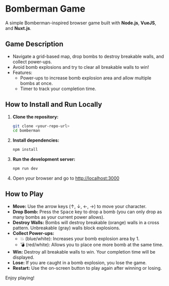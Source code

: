 # Bomberman Game

A simple Bomberman-inspired browser game built with **Node.js**, **VueJS**, and **Nuxt.js**.

## Game Description

- Navigate a grid-based map, drop bombs to destroy breakable walls, and collect power-ups.
- Avoid bomb explosions and try to clear all breakable walls to win!
- Features:
  - Power-ups to increase bomb explosion area and allow multiple bombs at once.
  - Timer to track your completion time.

## How to Install and Run Locally

1. **Clone the repository:**
   ```bash
   git clone <your-repo-url>
   cd bomberman
   ```
2. **Install dependencies:**
   ```bash
   npm install
   ```
3. **Run the development server:**
   ```bash
   npm run dev
   ```
4. Open your browser and go to [http://localhost:3000](http://localhost:3000)

## How to Play

- **Move:** Use the arrow keys (↑, ↓, ←, →) to move your character.
- **Drop Bomb:** Press the <kbd>Space</kbd> key to drop a bomb (you can only drop as many bombs as your current power allows).
- **Destroy Walls:** Bombs will destroy breakable (orange) walls in a cross pattern. Unbreakable (gray) walls block explosions.
- **Collect Power-ups:**
  - 💥 (blue/white): Increases your bomb explosion area by 1.
  - 💣 (red/white): Allows you to place one more bomb at the same time.
- **Win:** Destroy all breakable walls to win. Your completion time will be displayed.
- **Lose:** If you are caught in a bomb explosion, you lose the game.
- **Restart:** Use the on-screen button to play again after winning or losing.

Enjoy playing!
